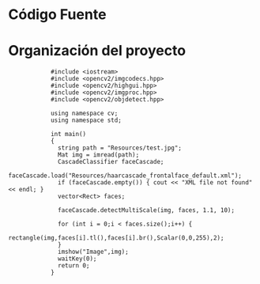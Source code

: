 # Código Fuente
# Organización del proyecto
                #include <iostream>
                #include <opencv2/imgcodecs.hpp>
                #include <opencv2/highgui.hpp>
                #include <opencv2/imgproc.hpp>
                #include <opencv2/objdetect.hpp>
                
                using namespace cv;
                using namespace std;
                
                int main()
                {
                  string path = "Resources/test.jpg";
                  Mat img = imread(path);
                  CascadeClassifier faceCascade;
                  faceCascade.load("Resources/haarcascade_frontalface_default.xml");
                  if (faceCascade.empty()) { cout << "XML file not found" << endl; }
                  vector<Rect> faces;
                
                  faceCascade.detectMultiScale(img, faces, 1.1, 10);
                
                  for (int i = 0;i < faces.size();i++) {
                    rectangle(img,faces[i].tl(),faces[i].br(),Scalar(0,0,255),2);
                  }
                  imshow("Image",img);
                  waitKey(0);
                  return 0;   
                }
